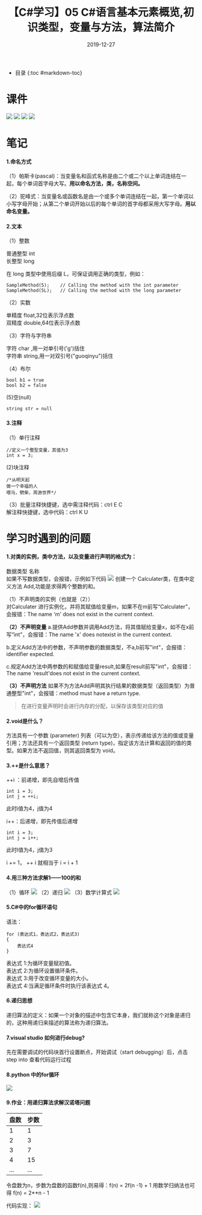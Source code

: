 ﻿---
layout: post
title: 【C#学习】05 C#语言基本元素概览,初识类型，变量与方法，算法简介
category: Csharp
date: 2019-12-27 
---
* 目录
{:toc #markdown-toc}

# 课件
![](https://raw.githubusercontent.com/QinyuGuo-Pot/blog-img/main/20240402170736.png)
![](https://raw.githubusercontent.com/QinyuGuo-Pot/blog-img/main/20240402170752.png)
![](https://raw.githubusercontent.com/QinyuGuo-Pot/blog-img/main/20240402170807.png)
![](https://raw.githubusercontent.com/QinyuGuo-Pot/blog-img/main/20240402170820.png)

# 笔记
#### 1.命名方式
（1）帕斯卡(pascal)：当变量名和函式名称是由二个或二个以上单词连结在一起，每个单词首字母大写。**用以命名方法，类，名称空间。**

（2）驼峰式：当变量名或函数名是由一个或多个单词连结在一起，第一个单词以小写字母开始；从第二个单词开始以后的每个单词的首字母都采用大写字母。**用以命名变量。**

#### 2.文本
（1）整数

普通整型 int\
长整型 long

在 long 类型中使用后缀 L，可保证调用正确的类型，例如：

```
SampleMethod(5);    // Calling the method with the int parameter
SampleMethod(5L);   // Calling the method with the long parameter

```

（2）实数

单精度 float,32位表示浮点数\
双精度 double,64位表示浮点数

（3）字符与字符串

字符 char ,用一对单引号('g')括住\
字符串 string,用一对双引号("guoqinyu")括住

（4）布尔

```
bool b1 = true
bool b2 = false
```

(5)空(null)

```
string str = null
```

#### 3.注释
（1）单行注释

```
//定义一个整型变量，其值为3
int x = 3;
```
(2)块注释

```
/*从明天起
做一个幸福的人
喂马，劈柴，周游世界*/
```
（3）批量注释快捷键，选中需注释代码：ctrl E C\
	解注释快捷键，选中代码：ctrl K U


# 学习时遇到的问题
#### 1.对类的实例，类中方法，以及变量进行声明的格式为：
数据类型 名称\
如果不写数据类型，会报错，示例如下代码
![](https://raw.githubusercontent.com/QinyuGuo-Pot/blog-img/main/20240402170959.png)
创建一个 Calculater类，在类中定义方法 Add,功能是求得两个整数的和。

（1）不声明类的实例（也就是（2））\
对Calculater 进行实例化，并将其赋值给变量m，如果不在m前写“Calculater"，会报错：The name 'm' does not exist in the current context.

**（2）不声明变量**
a.提供Add参数并调用Add方法，将其值赋给变量x，如不在x前写“int"，会报错：The name 'x' does notexist in the current context.

b.定义Add方法中的参数，不声明参数的数据类型，不a,b前写"int"，会报错：identifier expected.

c.规定Add方法中两参数的和赋值给变量result,如果在result前写"int"，会报错：The name 'result'does not exist in the current context.

**（3）不声明方法**
如果不为方法Add声明其执行结果的数据类型（返回类型）为普通整型"int"，会报错：method must have a return type.

>在进行变量声明时会进行内存的分配，以保存该类型对应的值

#### 2.void是什么？
方法具有一个参数 (parameter) 列表（可以为空），表示传递给该方法的值或变量引用；方法还具有一个返回类型 (return type)，指定该方法计算和返回的值的类型。如果方法不返回值，则其返回类型为 void。

#### 3.++是什么意思？
++i ：前递增，即先自增后传值

```
int i = 3;
int j = ++i;
```
此时i值为4，j值为4

  i++：后递增，即先传值后递增
  

```
int i = 3;
int j = i++;
```
此时I值为4，j值为3

i += 1， ++ i 就相当于 i = i + 1 

#### 4.用三种方法求解1——100的和
（1）循环
![](https://raw.githubusercontent.com/QinyuGuo-Pot/blog-img/main/20240402171055.png)
（2）递归
![](https://raw.githubusercontent.com/QinyuGuo-Pot/blog-img/main/20240402171109.png)
（3）数学计算式
![](https://raw.githubusercontent.com/QinyuGuo-Pot/blog-img/main/20240402171121.png)

#### 5.C#中的for循环语句
语法：

```
for (表达式1，表达式2，表达式3)
{
	表达式4
}

```
表达式 1:为循环变量赋初值。\
表达式 2:为循环设置循环条件。\
表达式 3:用于改变循环变量的大小。\
表达式 4:当满足循环条件时执行该表达式 4。

#### 6.递归思想
递归算法的定义：如果一个对象的描述中包含它本身，我们就称这个对象是递归的，这种用递归来描述的算法称为递归算法。

#### 7.visual studio 如何进行debug?
先在需要调试的代码块首行设置断点，开始调试（start debugging）后，点击step into 查看代码运行过程

#### 8.python 中的for循环
![](https://raw.githubusercontent.com/QinyuGuo-Pot/blog-img/main/20240402171146.png)

#### 9.作业：用递归算法求解汉诺塔问题
|盘数|步数  |
|--|--|
| 1 | 1 |
|2  | 3 |
|3|7  |
|4|15  |
|...|...|
令盘数为n，步数为盘数的函数f(n),则易得：f(n) = 2f(n -1) + 1
用数学归纳法也可得 f(n) = 2**n - 1

代码实现：
![](https://raw.githubusercontent.com/QinyuGuo-Pot/blog-img/main/20240402171204.png)






